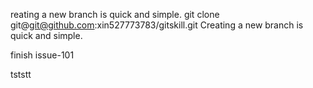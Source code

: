reating a new branch is quick and simple.
git clone git@git@github.com:xin527773783/gitskill.git
Creating a new branch is quick and simple.

finish issue-101

tststt
